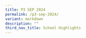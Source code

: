 ```yaml
---
title: P3 SEP 2024
permalink: /p3-sep-2024/
variant: markdown
description: ""
third_nav_title: School Highlights
---
```

